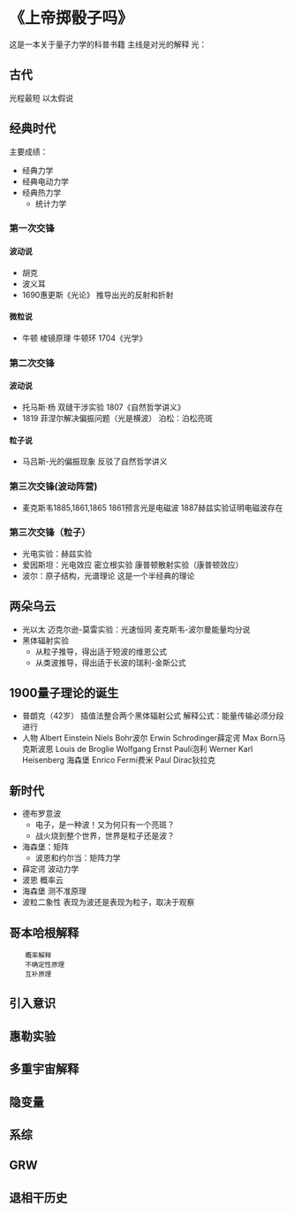 # 《上帝掷骰子吗》
这是一本关于量子力学的科普书籍
主线是对光的解释
光：
## 古代
光程最短
以太假说
## 经典时代
主要成绩：
- 经典力学
- 经典电动力学
- 经典热力学
    - 统计力学
### 第一次交锋
#### 波动说
- 胡克
- 波义耳
- 1690惠更斯《光论》
    推导出光的反射和折射
#### 微粒说
- 牛顿
棱镜原理
牛顿环
1704《光学》
### 第二次交锋
#### 波动说
- 托马斯·杨
双缝干涉实验
1807《自然哲学讲义》
- 1819 菲涅尔解决偏振问题（光是横波）
泊松：泊松亮斑
#### 粒子说
- 马吕斯-光的偏振现象
反驳了自然哲学讲义
### 第三次交锋(波动阵营)
- 麦克斯韦1885,1861,1865
1861预言光是电磁波
1887赫兹实验证明电磁波存在
### 第三次交锋（粒子）
- 光电实验：赫兹实验
- 爱因斯坦：光电效应
密立根实验
康普顿散射实验（康普顿效应）
- 波尔：原子结构，光谱理论
    这是一个半经典的理论
## 两朵乌云
- 光以太
迈克尔逊-莫雷实验：光速恒同
麦克斯韦-波尔曼能量均分说
- 黑体辐射实验
    - 从粒子推导，得出适于短波的维恩公式
    - 从类波推导，得出适于长波的瑞利-金斯公式



## 1900量子理论的诞生
- 普朗克（42岁）
			插值法整合两个黑体辐射公式
			解释公式：能量传输必须分段进行
- 人物
		Albert Einstein
		Niels Bohr波尔
		Erwin Schrodinger薛定谔
		Max Born马克斯波恩
		Louis de Broglie
		Wolfgang Ernst Pauli泡利
		Werner Karl Heisenberg 海森堡
		Enrico Fermi费米
		Paul Dirac狄拉克

## 新时代
- 德布罗意波
   - 电子，是一种波！又为何只有一个亮斑？
   - 战火烧到整个世界，世界是粒子还是波？
- 海森堡：矩阵
    - 波恩和约尔当：矩阵力学
- 薛定谔
			波动力学
- 波恩
			概率云
- 海森堡
			测不准原理
- 波粒二象性
		表现为波还是表现为粒子，取决于观察
## 哥本哈根解释
		概率解释
		不确定性原理
		互补原理
## 引入意识
## 惠勒实验
## 多重宇宙解释
## 隐变量
## 系综
## GRW
## 退相干历史
